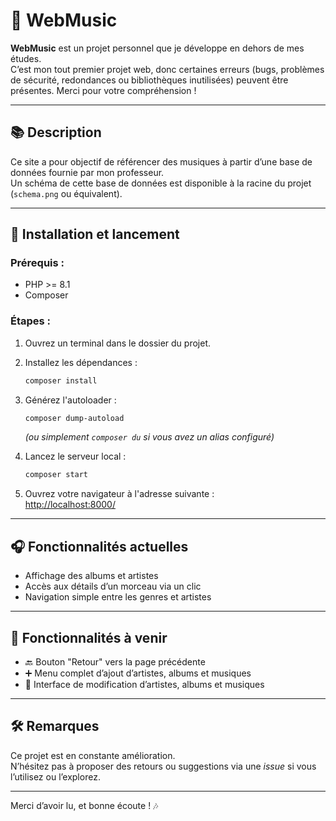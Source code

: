# 🎵 WebMusic

**WebMusic** est un projet personnel que je développe en dehors de mes études.  
C’est mon tout premier projet web, donc certaines erreurs (bugs, problèmes de sécurité, redondances ou bibliothèques inutilisées) peuvent être présentes. Merci pour votre compréhension !

---

## 📚 Description

Ce site a pour objectif de référencer des musiques à partir d’une base de données fournie par mon professeur.  
Un schéma de cette base de données est disponible à la racine du projet (`schema.png` ou équivalent).

---

## 🚀 Installation et lancement

### Prérequis :
- PHP >= 8.1
- Composer

### Étapes :

1. Ouvrez un terminal dans le dossier du projet.
2. Installez les dépendances :
   ```bash
   composer install
   ```
3. Générez l'autoloader :
   ```bash
   composer dump-autoload
   ```
   *(ou simplement `composer du` si vous avez un alias configuré)*

4. Lancez le serveur local :
   ```bash
   composer start
   ```

5. Ouvrez votre navigateur à l'adresse suivante :  
   [http://localhost:8000/](http://localhost:8000/)

---

## 🎧 Fonctionnalités actuelles

- Affichage des albums et artistes
- Accès aux détails d’un morceau via un clic
- Navigation simple entre les genres et artistes

---

## 🔧 Fonctionnalités à venir

- 🔙 Bouton "Retour" vers la page précédente
- ➕ Menu complet d’ajout d’artistes, albums et musiques
- 📝 Interface de modification d’artistes, albums et musiques

---

## 🛠️ Remarques

Ce projet est en constante amélioration.  
N’hésitez pas à proposer des retours ou suggestions via une *issue* si vous l’utilisez ou l’explorez.

---

Merci d’avoir lu, et bonne écoute ! 🎶
